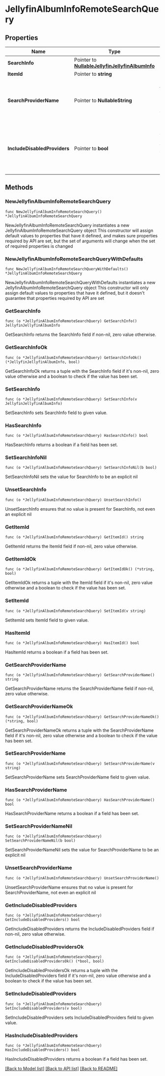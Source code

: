 # JellyfinAlbumInfoRemoteSearchQuery

## Properties

Name | Type | Description | Notes
------------ | ------------- | ------------- | -------------
**SearchInfo** | Pointer to [**NullableJellyfinJellyfinAlbumInfo**](JellyfinAlbumInfo.md) |  | [optional] 
**ItemId** | Pointer to **string** |  | [optional] 
**SearchProviderName** | Pointer to **NullableString** | Gets or sets the provider name to search within if set. | [optional] 
**IncludeDisabledProviders** | Pointer to **bool** | Gets or sets a value indicating whether disabled providers should be included. | [optional] 

## Methods

### NewJellyfinAlbumInfoRemoteSearchQuery

`func NewJellyfinAlbumInfoRemoteSearchQuery() *JellyfinAlbumInfoRemoteSearchQuery`

NewJellyfinAlbumInfoRemoteSearchQuery instantiates a new JellyfinAlbumInfoRemoteSearchQuery object
This constructor will assign default values to properties that have it defined,
and makes sure properties required by API are set, but the set of arguments
will change when the set of required properties is changed

### NewJellyfinAlbumInfoRemoteSearchQueryWithDefaults

`func NewJellyfinAlbumInfoRemoteSearchQueryWithDefaults() *JellyfinAlbumInfoRemoteSearchQuery`

NewJellyfinAlbumInfoRemoteSearchQueryWithDefaults instantiates a new JellyfinAlbumInfoRemoteSearchQuery object
This constructor will only assign default values to properties that have it defined,
but it doesn't guarantee that properties required by API are set

### GetSearchInfo

`func (o *JellyfinAlbumInfoRemoteSearchQuery) GetSearchInfo() JellyfinJellyfinAlbumInfo`

GetSearchInfo returns the SearchInfo field if non-nil, zero value otherwise.

### GetSearchInfoOk

`func (o *JellyfinAlbumInfoRemoteSearchQuery) GetSearchInfoOk() (*JellyfinJellyfinAlbumInfo, bool)`

GetSearchInfoOk returns a tuple with the SearchInfo field if it's non-nil, zero value otherwise
and a boolean to check if the value has been set.

### SetSearchInfo

`func (o *JellyfinAlbumInfoRemoteSearchQuery) SetSearchInfo(v JellyfinJellyfinAlbumInfo)`

SetSearchInfo sets SearchInfo field to given value.

### HasSearchInfo

`func (o *JellyfinAlbumInfoRemoteSearchQuery) HasSearchInfo() bool`

HasSearchInfo returns a boolean if a field has been set.

### SetSearchInfoNil

`func (o *JellyfinAlbumInfoRemoteSearchQuery) SetSearchInfoNil(b bool)`

 SetSearchInfoNil sets the value for SearchInfo to be an explicit nil

### UnsetSearchInfo
`func (o *JellyfinAlbumInfoRemoteSearchQuery) UnsetSearchInfo()`

UnsetSearchInfo ensures that no value is present for SearchInfo, not even an explicit nil
### GetItemId

`func (o *JellyfinAlbumInfoRemoteSearchQuery) GetItemId() string`

GetItemId returns the ItemId field if non-nil, zero value otherwise.

### GetItemIdOk

`func (o *JellyfinAlbumInfoRemoteSearchQuery) GetItemIdOk() (*string, bool)`

GetItemIdOk returns a tuple with the ItemId field if it's non-nil, zero value otherwise
and a boolean to check if the value has been set.

### SetItemId

`func (o *JellyfinAlbumInfoRemoteSearchQuery) SetItemId(v string)`

SetItemId sets ItemId field to given value.

### HasItemId

`func (o *JellyfinAlbumInfoRemoteSearchQuery) HasItemId() bool`

HasItemId returns a boolean if a field has been set.

### GetSearchProviderName

`func (o *JellyfinAlbumInfoRemoteSearchQuery) GetSearchProviderName() string`

GetSearchProviderName returns the SearchProviderName field if non-nil, zero value otherwise.

### GetSearchProviderNameOk

`func (o *JellyfinAlbumInfoRemoteSearchQuery) GetSearchProviderNameOk() (*string, bool)`

GetSearchProviderNameOk returns a tuple with the SearchProviderName field if it's non-nil, zero value otherwise
and a boolean to check if the value has been set.

### SetSearchProviderName

`func (o *JellyfinAlbumInfoRemoteSearchQuery) SetSearchProviderName(v string)`

SetSearchProviderName sets SearchProviderName field to given value.

### HasSearchProviderName

`func (o *JellyfinAlbumInfoRemoteSearchQuery) HasSearchProviderName() bool`

HasSearchProviderName returns a boolean if a field has been set.

### SetSearchProviderNameNil

`func (o *JellyfinAlbumInfoRemoteSearchQuery) SetSearchProviderNameNil(b bool)`

 SetSearchProviderNameNil sets the value for SearchProviderName to be an explicit nil

### UnsetSearchProviderName
`func (o *JellyfinAlbumInfoRemoteSearchQuery) UnsetSearchProviderName()`

UnsetSearchProviderName ensures that no value is present for SearchProviderName, not even an explicit nil
### GetIncludeDisabledProviders

`func (o *JellyfinAlbumInfoRemoteSearchQuery) GetIncludeDisabledProviders() bool`

GetIncludeDisabledProviders returns the IncludeDisabledProviders field if non-nil, zero value otherwise.

### GetIncludeDisabledProvidersOk

`func (o *JellyfinAlbumInfoRemoteSearchQuery) GetIncludeDisabledProvidersOk() (*bool, bool)`

GetIncludeDisabledProvidersOk returns a tuple with the IncludeDisabledProviders field if it's non-nil, zero value otherwise
and a boolean to check if the value has been set.

### SetIncludeDisabledProviders

`func (o *JellyfinAlbumInfoRemoteSearchQuery) SetIncludeDisabledProviders(v bool)`

SetIncludeDisabledProviders sets IncludeDisabledProviders field to given value.

### HasIncludeDisabledProviders

`func (o *JellyfinAlbumInfoRemoteSearchQuery) HasIncludeDisabledProviders() bool`

HasIncludeDisabledProviders returns a boolean if a field has been set.


[[Back to Model list]](../README.md#documentation-for-models) [[Back to API list]](../README.md#documentation-for-api-endpoints) [[Back to README]](../README.md)



